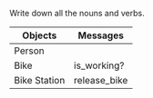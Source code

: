 

Write down all the nouns and verbs.

Objects  | Messages
------------- | -------------
Person  |
Bike | is_working?
Bike Station  | release_bike
